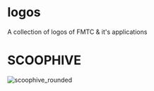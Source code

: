 # logos
A collection of logos of FMTC &amp; it's applications

# SCOOPHIVE
![scoophive_rounded](https://user-images.githubusercontent.com/28825619/174539117-2f16d026-46e0-4edd-a170-f3cb48d4a6b1.png)
